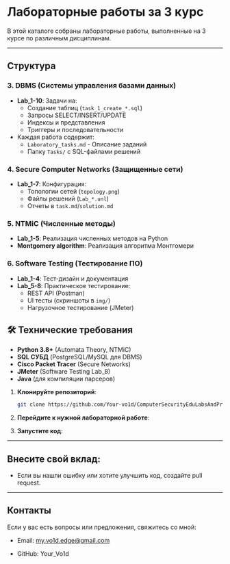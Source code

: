 # Лабораторные работы за 3 курс

В этой каталоге собраны лабораторные работы, выполненные на 3 курсе по различным дисциплинам.

---

## **Структура**
### 3. DBMS (Системы управления базами данных)
- **Lab_1-10**: Задачи на:
  - Создание таблиц (`task_1_create_*.sql`)
  - Запросы SELECT/INSERT/UPDATE
  - Индексы и представления
  - Триггеры и последовательности
- Каждая работа содержит:
  - `Laboratory_tasks.md` - Описание заданий
  - Папку `Tasks/` с SQL-файлами решений

### 4. Secure Computer Networks (Защищенные сети)
- **Lab_1-7**: Конфигурация:
  - Топологии сетей (`topology.png`)
  - Файлы решений (`Lab_*.unl`)
  - Отчеты в `task.md`/`solution.md`

### 5. NTMiC (Численные методы)
- **Lab_1-5**: Реализация численных методов на Python
- **Montgomery algorithm**: Реализация алгоритма Монтгомери

### 6. Software Testing (Тестирование ПО)
- **Lab_1-4**: Тест-дизайн и документация
- **Lab_5-8**: Практическое тестирование:
  - REST API (Postman)
  - UI тесты (скриншоты в `img/`)
  - Нагрузочное тестирование (JMeter)

## 🛠 Технические требования
- **Python 3.8+** (Automata Theory, NTMiC)
- **SQL СУБД** (PostgreSQL/MySQL для DBMS)
- **Cisco Packet Tracer** (Secure Networks)
- **JMeter** (Software Testing Lab_8)
- **Java** (для компиляции парсеров)

1. **Клонируйте репозиторий**:
   ```bash
   git clone https://github.com/Your-vo1d/ComputerSecurityEduLabsAndProjects
2. **Перейдите к нужной лабораторной работе**:

3. **Запустите код**:

---

## **Внесите свой вклад**:

   - Если вы нашли ошибку или хотите улучшить код, создайте pull request.

---

## **Контакты**

Если у вас есть вопросы или предложения, свяжитесь со мной:

   - Email: my.vo1d.edge@gmail.com

   - GitHub: Your_Vo1d
